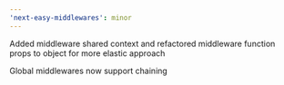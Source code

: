 ```yaml
---
'next-easy-middlewares': minor
---
```


Added middleware shared context and refactored middleware function props to object for more elastic approach

Global middlewares now support chaining
